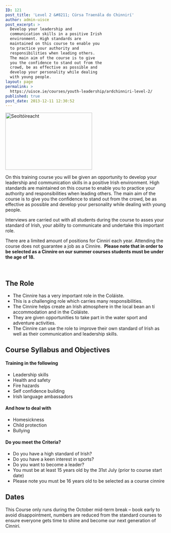 ```yaml
---
ID: 121
post_title: 'Level 2 &#8211; Cúrsa Traenála do Chinnirí'
author: admin-uisce
post_excerpt: >
  Develop your leadership and
  communication skills in a positive Irish
  environment. High standards are
  maintained on this course to enable you
  to practice your authority and
  responsibilities when leading others.
  The main aim of the course is to give
  you the confidence to stand out from the
  crowd, be as effective as possible and
  develop your personality while dealing
  with young people.
layout: page
permalink: >
  https://uisce.ie/courses/youth-leadership/ardchinniri-level-2/
published: true
post_date: 2013-12-11 12:30:52
---
```

<img class=" wp-image-687 alignleft" src="https://uisce.ie/wp-content/uploads/2013/12/ALA_7859-Large-300x198.jpg" alt="Seoltóireacht" width="270" height="178" />

On this training course you will be given an opportunity to develop your leadership and communication skills in a positive Irish environment. High standards are maintained on this course to enable you to practice your authority and responsibilities when leading others. The main aim of the course is to give you the confidence to stand out from the crowd, be as effective as possible and develop your personality while dealing with young people.

Interviews are carried out with all students during the course to asses your standard of Irish, your ability to communicate and undertake this important role.

There are a limited amount of positions for Cinnirí each year. Attending the course does not guarantee a job as a Cinnire.  <strong>Please note that in order to be selected as a Cinnire on our summer courses students must be under the age of 18.</strong>

&nbsp;
<h2><strong>The Role</strong></h2>
<ul>
 	<li>The Cinnire has a very important role in the Coláiste.</li>
 	<li>This is a challenging role which carries many responsibilities.</li>
 	<li>The Cinnire helps create an Irish atmosphere in the local bean an tí accommodation and in the Coláiste.</li>
 	<li>They are given opportunities to take part in the water sport and adventure activities.</li>
 	<li>The Cinnire can use the role to improve their own standard of Irish as well as their communication and leadership skills.</li>
</ul>
<h2>Course Syllabus and Objectives</h2>
<h4>Training in the following</h4>
<ul>
 	<li>Leadership skills</li>
 	<li>Health and safety</li>
 	<li>Fire hazards</li>
 	<li>Self confidence building</li>
 	<li>Irish language ambassadors</li>
</ul>
<h4>And how to deal with</h4>
<ul>
 	<li>Homesickness</li>
 	<li>Child protection</li>
 	<li>Bullying</li>
</ul>
<h4>Do you meet the Criteria?</h4>
<ul>
 	<li>Do you have a high standard of Irish?</li>
 	<li>Do you have a keen interest in sports?</li>
 	<li>Do you want to become a leader?</li>
 	<li>You must be at least 15 years old by the 31st July (prior to course start date)</li>
 	<li>Please note you must be 16 years old to be selected as a course cinnire</li>
</ul>
<h2>Dates</h2>
This Course only runs during the October mid-term break – book early to avoid disappointment, numbers are reduced from the standard courses to ensure everyone gets time to shine and become our next generation of Cinnirí.